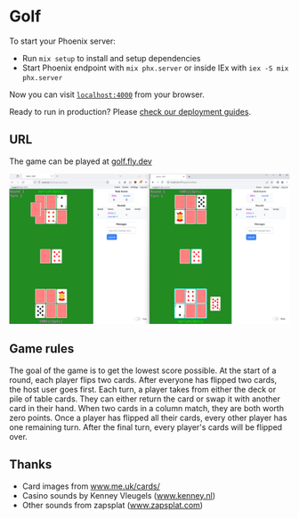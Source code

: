 # Golf

To start your Phoenix server:

  * Run `mix setup` to install and setup dependencies
  * Start Phoenix endpoint with `mix phx.server` or inside IEx with `iex -S mix phx.server`

Now you can visit [`localhost:4000`](http://localhost:4000) from your browser.

Ready to run in production? Please [check our deployment guides](https://hexdocs.pm/phoenix/deployment.html).

## URL

The game can be played at [golf.fly.dev](https://golf.fly.dev/)

![Two player game](golf-screenshot.png)

## Game rules

The goal of the game is to get the lowest score possible.
At the start of a round, each player flips two cards.
After everyone has flipped two cards, the host user goes first.
Each turn, a player takes from either the deck or pile of table cards.
They can either return the card or swap it with another card in their hand.
When two cards in a column match, they are both worth zero points.
Once a player has flipped all their cards, every other player has one remaining turn.
After the final turn, every player's cards will be flipped over.

## Thanks
- Card images from www.me.uk/cards/
- Casino sounds by Kenney Vleugels (www.kenney.nl)
- Other sounds from zapsplat (www.zapsplat.com)
